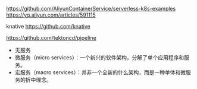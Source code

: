 https://github.com/AliyunContainerService/serverless-k8s-examples
https://yq.aliyun.com/articles/591115

knative 
https://github.com/knative

https://github.com/tektoncd/pipeline

- 无服务
- 微服务（micro services）：一个新兴的软件架构，分解了单个应用程序和服务。
- 宏服务（macro services）：并非一个全新的什么架构，而是一种单体和微服务的折中理念。